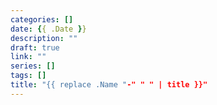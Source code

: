 ```yaml
---
categories: []
date: {{ .Date }}
description: ""
draft: true
link: ""
series: []
tags: []
title: "{{ replace .Name "-" " " | title }}"
---
```


